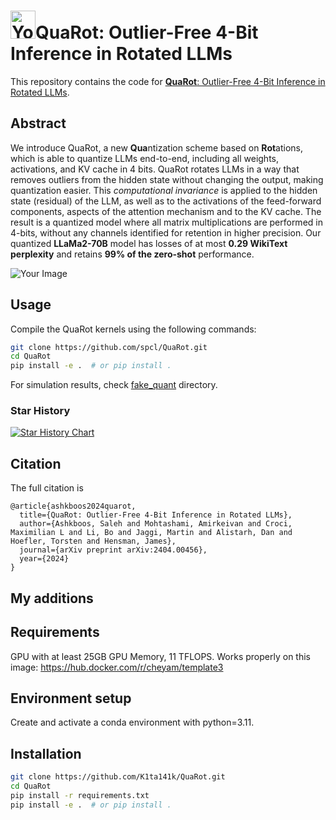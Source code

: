 
# <img src="img/carrot.png" alt="Your Image" width="40" height="45">QuaRot: Outlier-Free 4-Bit Inference in Rotated LLMs
This repository contains the code for [**QuaRot**: Outlier-Free 4-Bit Inference in Rotated LLMs](https://arxiv.org/abs/2404.00456).



## Abstract
We introduce QuaRot, a new **Qua**ntization scheme based on **Rot**ations, which is able to quantize LLMs end-to-end, including all weights, activations, and KV cache in 4 bits. QuaRot rotates LLMs in a way that removes outliers from the hidden state without changing the output, making quantization easier. This *computational invariance* is applied to the hidden state (residual) of the LLM, as well as to the activations of the feed-forward components, aspects of the attention mechanism and to the KV cache. The result is a quantized model where all matrix multiplications are performed in 4-bits, without any channels identified for retention in higher precision. Our quantized **LLaMa2-70B** model has losses of at most **0.29 WikiText perplexity** and retains **99% of the zero-shot** performance.

![Your Image](img/fig1.png)

## Usage


Compile the QuaRot kernels using the following commands:

```bash
git clone https://github.com/spcl/QuaRot.git
cd QuaRot
pip install -e .  # or pip install .
```

For simulation results, check [fake_quant](https://github.com/spcl/QuaRot/tree/main/fake_quant) directory.



### Star History

[![Star History Chart](https://api.star-history.com/svg?repos=spcl/QuaRot&type=Date)](https://star-history.com/#spcl/QuaRot&Date)


## Citation 

The full citation is

```
@article{ashkboos2024quarot,
  title={QuaRot: Outlier-Free 4-Bit Inference in Rotated LLMs},
  author={Ashkboos, Saleh and Mohtashami, Amirkeivan and Croci, Maximilian L and Li, Bo and Jaggi, Martin and Alistarh, Dan and Hoefler, Torsten and Hensman, James},
  journal={arXiv preprint arXiv:2404.00456},
  year={2024}
}
```

## My additions
## Requirements
GPU with at least 25GB GPU Memory, 11 TFLOPS.
Works properly on this image: https://hub.docker.com/r/cheyam/template3
## Environment setup
Create and activate a conda environment with python=3.11.
## Installation
```bash
git clone https://github.com/K1ta141k/QuaRot.git
cd QuaRot
pip install -r requirements.txt
pip install -e .  # or pip install .
```

